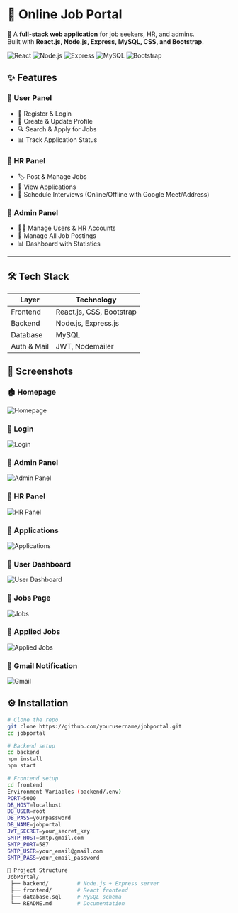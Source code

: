 # 💼 Online Job Portal  

🚀 A **full-stack web application** for job seekers, HR, and admins.  
Built with **React.js, Node.js, Express, MySQL, CSS, and Bootstrap**.  

![React](https://img.shields.io/badge/Frontend-React-blue?logo=react) ![Node.js](https://img.shields.io/badge/Backend-Node.js-green?logo=node.js) ![Express](https://img.shields.io/badge/Framework-Express-lightgrey?logo=express) ![MySQL](https://img.shields.io/badge/Database-MySQL-blue?logo=mysql) ![Bootstrap](https://img.shields.io/badge/UI-Bootstrap-purple?logo=bootstrap)  



## ✨ Features  

### 👤 User Panel  
- 🔑 Register & Login  
- 📝 Create & Update Profile  
- 🔍 Search & Apply for Jobs  
- 📊 Track Application Status  

### 🏢 HR Panel  
- 🏷️ Post & Manage Jobs  
- 📂 View Applications  
- 📅 Schedule Interviews (Online/Offline with Google Meet/Address)  

### 🔑 Admin Panel  
- 👨‍💻 Manage Users & HR Accounts  
- 💼 Manage All Job Postings  
- 📊 Dashboard with Statistics  

---

## 🛠️ Tech Stack  

| Layer       | Technology                  |
|-------------|-----------------------------|
| Frontend    | React.js, CSS, Bootstrap    |
| Backend     | Node.js, Express.js         |
| Database    | MySQL                       |
| Auth & Mail | JWT, Nodemailer             |


## 📸 Screenshots  

### 🏠 Homepage  
![Homepage](https://raw.githubusercontent.com/sadhana79/Online-job-portal/main/screenshots/homepage.jpg)  

### 🔑 Login  
![Login](https://raw.githubusercontent.com/sadhana79/Online-job-portal/main/screenshots/login.jpg)  

### 🔑 Admin Panel  
![Admin Panel](https://raw.githubusercontent.com/sadhana79/Online-job-portal/main/screenshots/adminpage.jpg)   

### 🏢 HR Panel  
![HR Panel](https://raw.githubusercontent.com/sadhana79/Online-job-portal/main/screenshots/hrpage.jpg)  

### 📂 Applications  
![Applications](https://raw.githubusercontent.com/sadhana79/Online-job-portal/main/screenshots/application.jpg) 

### 👤 User Dashboard  
![User Dashboard](https://raw.githubusercontent.com/sadhana79/Online-job-portal/main/screenshots/userpage.png)  

### 💼 Jobs Page  
![Jobs](https://raw.githubusercontent.com/sadhana79/Online-job-portal/main/screenshots/jobs.jpg)  

### 📝 Applied Jobs  
![Applied Jobs](https://raw.githubusercontent.com/sadhana79/Online-job-portal/main/screenshots/appliedjob.jpg)  

### 📧 Gmail Notification  
![Gmail](https://raw.githubusercontent.com/sadhana79/Online-job-portal/main/screenshots/gmail.jpg)  

## ⚙️ Installation  

```bash
# Clone the repo
git clone https://github.com/yourusername/jobportal.git
cd jobportal

# Backend setup
cd backend
npm install
npm start

# Frontend setup
cd frontend
Environment Variables (backend/.env)
PORT=5000
DB_HOST=localhost
DB_USER=root
DB_PASS=yourpassword
DB_NAME=jobportal
JWT_SECRET=your_secret_key
SMTP_HOST=smtp.gmail.com
SMTP_PORT=587
SMTP_USER=your_email@gmail.com
SMTP_PASS=your_email_password

📂 Project Structure
JobPortal/
 ├── backend/         # Node.js + Express server
 ├── frontend/        # React frontend
 ├── database.sql     # MySQL schema
 └── README.md        # Documentation


























